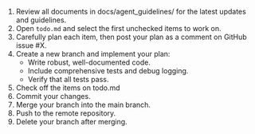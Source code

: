 1. Review all documents in docs/agent_guidelines/ for the latest updates and guidelines.
2. Open `todo.md` and select the first unchecked items to work on.
3. Carefully plan each item, then post your plan as a comment on GitHub issue #X.
4. Create a new branch and implement your plan:
    - Write robust, well-documented code.
    - Include comprehensive tests and debug logging.
    - Verify that all tests pass.
5. Check off the items on todo.md
6. Commit your changes.
7. Merge your branch into the main branch.
8. Push to the remote repository.
9. Delete your branch after merging.